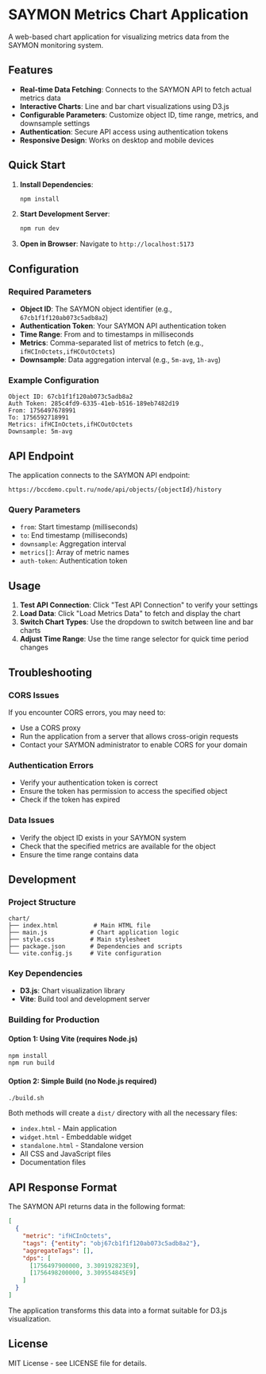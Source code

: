 
# SAYMON Metrics Chart Application

A web-based chart application for visualizing metrics data from the SAYMON monitoring system.

## Features

- **Real-time Data Fetching**: Connects to the SAYMON API to fetch actual metrics data
- **Interactive Charts**: Line and bar chart visualizations using D3.js
- **Configurable Parameters**: Customize object ID, time range, metrics, and downsample settings
- **Authentication**: Secure API access using authentication tokens
- **Responsive Design**: Works on desktop and mobile devices

## Quick Start

1. **Install Dependencies**:
   ```bash
   npm install
   ```

2. **Start Development Server**:
   ```bash
   npm run dev
   ```

3. **Open in Browser**:
   Navigate to `http://localhost:5173`

## Configuration

### Required Parameters

- **Object ID**: The SAYMON object identifier (e.g., `67cb1f1f120ab073c5adb8a2`)
- **Authentication Token**: Your SAYMON API authentication token
- **Time Range**: From and to timestamps in milliseconds
- **Metrics**: Comma-separated list of metrics to fetch (e.g., `ifHCInOctets,ifHCOutOctets`)
- **Downsample**: Data aggregation interval (e.g., `5m-avg`, `1h-avg`)

### Example Configuration

```
Object ID: 67cb1f1f120ab073c5adb8a2
Auth Token: 285c4fd9-6335-41eb-b516-189eb7482d19
From: 1756497678991
To: 1756592718991
Metrics: ifHCInOctets,ifHCOutOctets
Downsample: 5m-avg
```

## API Endpoint

The application connects to the SAYMON API endpoint:
```
https://bccdemo.cpult.ru/node/api/objects/{objectId}/history
```

### Query Parameters

- `from`: Start timestamp (milliseconds)
- `to`: End timestamp (milliseconds)
- `downsample`: Aggregation interval
- `metrics[]`: Array of metric names
- `auth-token`: Authentication token

## Usage

1. **Test API Connection**: Click "Test API Connection" to verify your settings
2. **Load Data**: Click "Load Metrics Data" to fetch and display the chart
3. **Switch Chart Types**: Use the dropdown to switch between line and bar charts
4. **Adjust Time Range**: Use the time range selector for quick time period changes

## Troubleshooting

### CORS Issues

If you encounter CORS errors, you may need to:
- Use a CORS proxy
- Run the application from a server that allows cross-origin requests
- Contact your SAYMON administrator to enable CORS for your domain

### Authentication Errors

- Verify your authentication token is correct
- Ensure the token has permission to access the specified object
- Check if the token has expired

### Data Issues

- Verify the object ID exists in your SAYMON system
- Check that the specified metrics are available for the object
- Ensure the time range contains data

## Development

### Project Structure

```
chart/
├── index.html          # Main HTML file
├── main.js            # Chart application logic
├── style.css          # Main stylesheet
├── package.json       # Dependencies and scripts
└── vite.config.js     # Vite configuration
```

### Key Dependencies

- **D3.js**: Chart visualization library
- **Vite**: Build tool and development server

### Building for Production

#### Option 1: Using Vite (requires Node.js)
```bash
npm install
npm run build
```

#### Option 2: Simple Build (no Node.js required)
```bash
./build.sh
```

Both methods will create a `dist/` directory with all the necessary files:
- `index.html` - Main application
- `widget.html` - Embeddable widget
- `standalone.html` - Standalone version
- All CSS and JavaScript files
- Documentation files

## API Response Format

The SAYMON API returns data in the following format:

```json
[
  {
    "metric": "ifHCInOctets",
    "tags": {"entity": "obj67cb1f1f120ab073c5adb8a2"},
    "aggregateTags": [],
    "dps": [
      [1756497900000, 3.309192823E9],
      [1756498200000, 3.309554845E9]
    ]
  }
]
```

The application transforms this data into a format suitable for D3.js visualization.

## License

MIT License - see LICENSE file for details.
